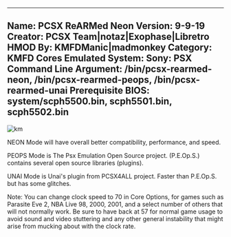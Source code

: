 -----------------------
Name: PCSX ReARMed Neon
Version: 9-9-19
Creator: PCSX Team|notaz|Exophase|Libretro
HMOD By: KMFDManic|madmonkey
Category: KMFD Cores
Emulated System: Sony: PSX
Command Line Argument: /bin/pcsx-rearmed-neon, /bin/pcsx-rearmed-peops, /bin/pcsx-rearmed-unai
Prerequisite BIOS: system/scph5500.bin, scph5501.bin, scph5502.bin
-----------------------
![km](https://i.imgur.com/Sy0QGNc.png)

NEON Mode will have overall better compatibility, performance, and speed.

PEOPS Mode is The Psx Emulation Open Source project.  (P.E.Op.S.) contains several open source libraries (plugins).

UNAI Mode is Unai's plugin from PCSX4ALL project.  Faster than P.E.Op.S. but has some glitches.

Note: You can change clock speed to 70 in Core Options, for games such as Parasite Eve 2, NBA Live 98, 2000, 2001, and
a select number of others that will not normally work.  Be sure to have back at 57 for normal game usage to avoid sound
and video stuttering and any other general instability that might arise from mucking about with the clock rate.
